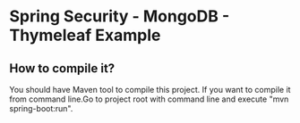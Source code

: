 # Spring Security - MongoDB - Thymeleaf Example

How to compile it?
--------------------
You should have Maven tool to compile this project.
If you want to compile it from command line.Go to project root with command line and execute "mvn spring-boot:run".


